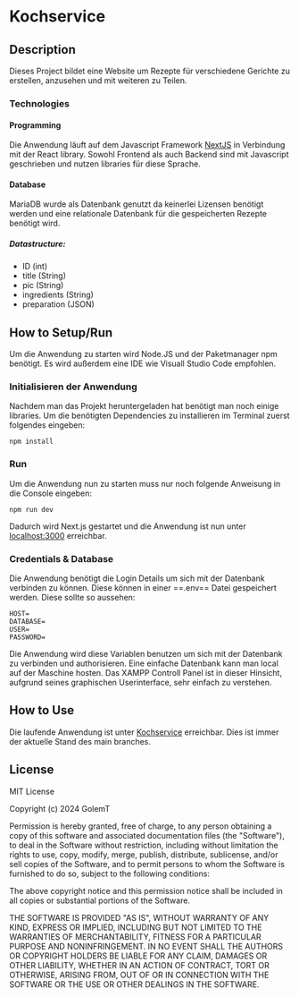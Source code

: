 # Kochservice

## Description

Dieses Project bildet eine Website um Rezepte für verschiedene Gerichte zu erstellen, anzusehen und mit weiteren zu Teilen.

### Technologies

#### Programming

Die Anwendung läuft auf dem Javascript Framework [NextJS](https://nextjs.org) in Verbindung mit der React library. Sowohl Frontend als auch Backend sind mit Javascript geschrieben und nutzen libraries für diese Sprache.

#### Database

MariaDB wurde als Datenbank genutzt da keinerlei Lizensen benötigt werden und eine relationale Datenbank für die gespeicherten Rezepte benötigt wird.

##### Datastructure:

- ID (int)
- title (String)
- pic (String)
- ingredients (String)
- preparation (JSON)

## How to Setup/Run
Um die Anwendung zu starten wird Node.JS und der Paketmanager npm benötigt. Es wird außerdem eine IDE wie Visuall Studio Code empfohlen.

### Initialisieren der Anwendung

Nachdem man das Projekt heruntergeladen hat benötigt man noch einige libraries. Um die benötigten Dependencies zu installieren im Terminal zuerst folgendes eingeben:
    
    npm install

### Run

Um die Anwendung nun zu starten muss nur noch folgende Anweisung in die Console eingeben:

    npm run dev

Dadurch wird Next.js gestartet und die Anwendung ist nun unter [localhost:3000](localhost:3000) erreichbar.

### Credentials & Database

Die Anwendung benötigt die Login Details um sich mit der Datenbank verbinden zu können. Diese können in einer ==.env== Datei gespeichert werden. Diese sollte so aussehen:

    HOST=
    DATABASE=
    USER=
    PASSWORD=

Die Anwendung wird diese Variablen benutzen um sich mit der Datenbank zu verbinden und authorisieren. Eine einfache Datenbank kann man local auf der Maschine hosten. Das XAMPP Controll Panel ist in dieser Hinsicht, aufgrund seines graphischen Userinterface,  sehr einfach zu verstehen.

## How to Use

Die laufende Anwendung ist unter [Kochservice](kochservice.vercel.app) erreichbar. Dies ist immer der aktuelle Stand des main branches.

## License

MIT License

Copyright (c) 2024 GolemT

Permission is hereby granted, free of charge, to any person obtaining a copy of this software and associated documentation files (the "Software"), to deal in the Software without restriction, including without limitation the rights to use, copy, modify, merge, publish, distribute, sublicense, and/or sell copies of the Software, and to permit persons to whom the Software is furnished to do so, subject to the following conditions:

The above copyright notice and this permission notice shall be included in all copies or substantial portions of the Software.

THE SOFTWARE IS PROVIDED "AS IS", WITHOUT WARRANTY OF ANY KIND, EXPRESS OR IMPLIED, INCLUDING BUT NOT LIMITED TO THE WARRANTIES OF MERCHANTABILITY, FITNESS FOR A PARTICULAR PURPOSE AND NONINFRINGEMENT. IN NO EVENT SHALL THE AUTHORS OR COPYRIGHT HOLDERS BE LIABLE FOR ANY CLAIM, DAMAGES OR OTHER LIABILITY, WHETHER IN AN ACTION OF CONTRACT, TORT OR OTHERWISE, ARISING FROM, OUT OF OR IN CONNECTION WITH THE SOFTWARE OR THE USE OR OTHER DEALINGS IN THE SOFTWARE.
